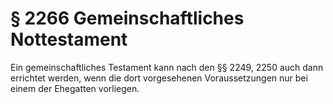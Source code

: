 # § 2266 Gemeinschaftliches Nottestament
Ein gemeinschaftliches Testament kann nach den §§ 2249, 2250 auch dann errichtet werden, wenn die dort vorgesehenen Voraussetzungen nur bei einem der Ehegatten vorliegen.